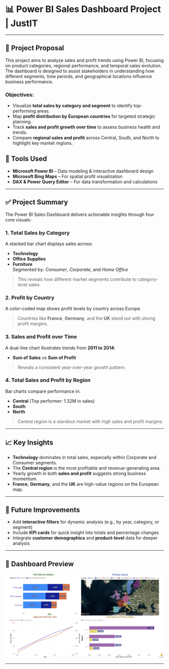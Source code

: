 # 📊 Power BI Sales Dashboard Project | JustIT

---

## 📝 Project Proposal

This project aims to analyze sales and profit trends using Power BI, focusing on product categories, regional performance, and temporal sales evolution. The dashboard is designed to assist stakeholders in understanding how different segments, time periods, and geographical locations influence business performance.

### Objectives:
- Visualize **total sales by category and segment** to identify top-performing areas.
- Map **profit distribution by European countries** for targeted strategic planning.
- Track **sales and profit growth over time** to assess business health and trends.
- Compare **regional sales and profit** across Central, South, and North to highlight key market regions.

## 🔧 Tools Used
- **Microsoft Power BI** – Data modeling & interactive dashboard design  
- **Microsoft Bing Maps** – For spatial profit visualization  
- **DAX & Power Query Editor** – For data transformation and calculations

---

## ✅ Project Summary

The Power BI Sales Dashboard delivers actionable insights through four core visuals:

### 1. Total Sales by Category
A stacked bar chart displays sales across:
- **Technology**
- **Office Supplies**
- **Furniture**  
Segmented by: *Consumer*, *Corporate*, and *Home Office*  
> This reveals how different market segments contribute to category-level sales.

### 2. Profit by Country
A color-coded map shows profit levels by country across Europe.  
> Countries like **France**, **Germany**, and the **UK** stand out with strong profit margins.

### 3. Sales and Profit over Time
A dual-line chart illustrates trends from **2011 to 2014**:
- **Sum of Sales** vs **Sum of Profit**  
> Reveals a consistent year-over-year growth pattern.

### 4. Total Sales and Profit by Region
Bar charts compare performance in:
- **Central** (Top performer: 1.32M in sales)
- **South**
- **North**  
> Central region is a standout market with high sales and profit margins.

---

## 📈 Key Insights

- **Technology** dominates in total sales, especially within Corporate and Consumer segments.
- The **Central region** is the most profitable and revenue-generating area.
- Yearly growth in both **sales and profit** suggests strong business momentum.
- **France**, **Germany**, and the **UK** are high-value regions on the European map.

---

## 🚀 Future Improvements

- Add **interactive filters** for dynamic analysis (e.g., by year, category, or segment)
- Include **KPI cards** for quick insight into totals and percentage changes
- Integrate **customer demographics** and **product-level** data for deeper analysis

---

## 📸 Dashboard Preview

<a href="" target="_blank" rel="noreferrer"><img src="https://github.com/nathan-mullings-dev/power-bi-project-justit/blob/main/Power%20BI%20Dashboard.png" width="1500"/></a>

---
